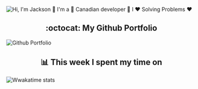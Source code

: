 ![Hi, I'm Jackson 👋 I'm a 🚀 Canadian developer 🚀 I ❤️ Solving Problems ❤️](./Docs/profile-readme.gif)

<p align="center">
<h2 align="center">:octocat: My Github Portfolio</h2>
<img src="https://github-readme-stats.vercel.app/api?username=jackson-zhipeng-chang" alt="Github Portfolio" />
</p>

<p align="center">
<h2 align="center">📊 This week I spent my time on</h2>
<img src="https://github-readme-stats-taupe-two.vercel.app/api/wakatime?username=jzchang&hide_title=true&hide_border=true&langs_count=5" alt="Wwakatime stats" />
</p>

<!--
**jackson-zhipeng-chang/jackson-zhipeng-chang** is a ✨ _special_ ✨ repository because its `README.md` (this file) appears on your GitHub profile.

Here are some ideas to get you started:

- 🔭 I’m currently working on ...
- 🌱 I’m currently learning ...
- 👯 I’m looking to collaborate on ...
- 🤔 I’m looking for help with ...
- 💬 Ask me about ...
- 📫 How to reach me: ...
- 😄 Pronouns: ...
- ⚡ Fun fact: ...
-->
